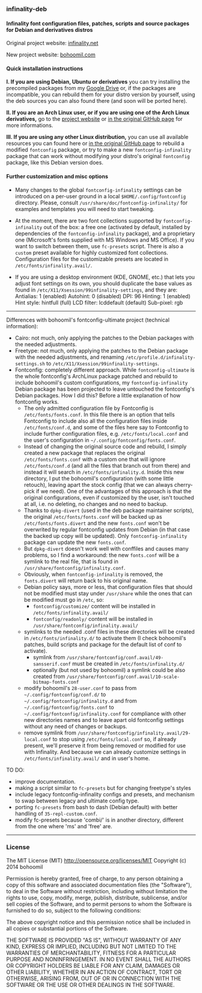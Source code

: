 
### infinality-deb


#### Infinality font configuration files, patches, scripts and source packages for Debian and derivatives distros

Original project website: [infinality.net](http://www.infinality.net/blog/infinality-freetype-patches/)

New project website: [bohoomil.com](http://bohoomil.com)

#### Quick installation instructions

**I. If you are using Debian, Ubuntu or derivatives** you can try installing the precompiled packages from my [Google Drive](https://drive.google.com/open?id=0B7AdLMiZn4FzdGZNV2FpLWhPTkk) or, if the packages are incompatible, you can rebuild them for your distro version by yourself, using the deb sources you can also found there (and soon will be ported here).

**II. If you are an Arch Linux user, or if you are using one of the Arch Linux derivatives,** go to the [project website](http://bohoomil.com) or [in the original GitHub page](https://github.com/bohoomil/fontconfig-ultimate) for more informations.

**III. If you are using any other Linux distribution,** you can use all available resources you can found here or [in the original GitHub page](https://github.com/bohoomil/fontconfig-ultimate) to rebuild a modified `fontconfig` package, or try to make a new `fontconfig-infinality` package that can work without modifying your distro's original `fontconfig` package, like this Debian version does.



#### Further customization and misc options

* Many changes to the global `fontconfig-infinality` settings can be introduced on a per-user ground in a local `$HOME/.config/fontconfig` directory. Please, consult `/usr/share/doc/fontconfig-infinality/` for examples and templates you will need to start tweaking.

* At the moment, there are two font collections supported by `fontconfig-infinality` out of the box: a free one (activated by default, installed by dependencies of the `fontconfig-infinality` package), and a proprietary one (Microsoft's fonts supplied with MS Windows and MS Office). If you want to switch between them, use `fc-presets` script. There is also a `custom` preset available for highly customized font collections. Configuration files for the customizable presets are located in `/etc/fonts/infinality.avail/`.

* If you are using a desktop environment (KDE, GNOME, etc.) that lets you adjust font settings on its own, you should duplicate the base values as found in `/etc/X11/Xsession/99infinality-settings`, and they are:
   Antialias:  1 (enabled)
    Autohint:  0 (disabled)
         DPI:  96
     Hinting:  1 (enabled)
  Hint style:  hintfull (full)
  LCD filter:  lcddefault (default)
   Sub-pixel:  rgb

___

Differences with bohoomil's fontconfig-ultimate project (technical information):
* Cairo: not much, only applying the patches to the Debian packages with the needed adjustments.
* Freetype: not much, only applying the patches to the Debian package with the needed adjustments, and renaming `/etc/profile.d/infinality-settings.sh` to `/etc/X11/Xsession/99infinality-settings`.
* Fontconfig: completely different approach. While `fontconfig-ultimate` is the whole fontconfig's ArchLinux package patched and rebuild to include bohoomil's custom configurations, my `fontconfig-infinality` Debian package has been projected to leave untouched the fontconfig's Debian packages. How I did this? Before a little explanation of how fontconfig works.
   * The only admitted configuration file by Fontconfig is `/etc/fonts/fonts.conf`. In this file there is an option that tells Fontconfig to include also all the configuration files inside `/etc/fonts/conf.d`, and some of the files here say to Fontconfig to include further configuration files, e.g. `/etc/fonts/local.conf` and the user's configuration in `~/.config/fontconfig/fonts.conf`.
   * Instead of changing the original source code and rebuild, I simply created a new package that replaces the original `/etc/fonts/fonts.conf` with a custom one that will ignore `/etc/fonts/conf.d` (and all the files that branch out from there) and instead it will search in `/etc/fonts/infinality.d`. Inside this new directory, I put the bohoomil's configuration (with some little retouch), leaving apart the stock config (that we can always cherry-pick if we need). One of the advantages of this approach is that the original configurations, even if customized by the user, isn't touched at all, i.e. no deleting, no changes and no need to backup.
   * Thanks to `dpkg-divert` (used in the deb package maintainer scripts), the original `/etc/fonts/fonts.conf` will be backed up as `/etc/fonts/fonts.divert` and the new `fonts.conf` won't be overwrited by regular fontconfig updates from Debian (in that case the backed up copy will be updated). Only `fontconfig-infinality` package can update the new `fonts.conf`.
   * But `dpkg-divert` doesn't work well with conffiles and causes many problems, so I find a workaround: the new `fonts.conf` will be a symlink to the real file, that is found in `/usr/share/fontconfig/infinality.conf`.
   * Obviously, when `fontconfig-infinality` is removed, the `fonts.divert` will return back to his original name.
   * Debian policy says, more or less, that configuration files that should not be modified must stay under `/usr/share` while the ones that can be modified must go in `/etc`, so:
      * `fontconfig/customize/` content will be installed in `/etc/fonts/infinality.avail/`
      * `fontconfig/readonly/` content will be installed in `/usr/share/fontconfig/infinality.avail/`
   * symlinks to the needed .conf files in these directories will be created in `/etc/fonts/infinality.d/` to activate them (I check bohoomil's patches, build scripts and package for the default list of conf to activate).
      * symlink from `/usr/share/fontconfig/conf.avail/49-sansserif.conf` must be created in `/etc/fonts/infinality.d/`
      * optionally (but not used by bohoomil) a symlink could be also created from `/usr/share/fontconfig/conf.avail/10-scale-bitmap-fonts.conf`
   * modify bohoomil's `28-user.conf` to pass from `~/.config/fontconfig/conf.d/` to `~/.config/fontconfig/infinality.d` and from `~/.config/fontconfig/fonts.conf` to `~/.config/fontconfig/infinality.conf` for compliance with other new directories names and to leave apart old fontconfig settings without any need of changes or backups.
   * remove symlink from `/usr/share/fontconfig/infinality.avail/29-local.conf` to stop using `/etc/fonts/local.conf` so, if already present, we'll preserve it from being removed or modified for use with Infinality. And because we can already customize settings in `/etc/fonts/infinality.avail/` and in user's home.


TO DO:
* improve documentation.
* making a script similar to `fc-presets` but for changing freetype's styles
* include legacy fontconfig-infinality configs and presets, and mechanism to swap between legacy and ultimate config type.
* porting `fc-presets` from bash to dash (Debian default) with better handling of `35-repl-custom.conf`.
* modify fc-presets because 'combi/' is in another directory, different from the one where 'ms' and 'free' are.



___

### License

The MIT License (MIT) <http://opensource.org/licenses/MIT> Copyright (c) 2014 bohoomil

Permission is hereby granted, free of charge, to any person obtaining a copy
of this software and associated documentation files (the "Software"), to deal
in the Software without restriction, including without limitation the rights
to use, copy, modify, merge, publish, distribute, sublicense, and/or sell
copies of the Software, and to permit persons to whom the Software is
furnished to do so, subject to the following conditions:

The above copyright notice and this permission notice shall be included in
all copies or substantial portions of the Software.

THE SOFTWARE IS PROVIDED "AS IS", WITHOUT WARRANTY OF ANY KIND, EXPRESS OR
IMPLIED, INCLUDING BUT NOT LIMITED TO THE WARRANTIES OF MERCHANTABILITY,
FITNESS FOR A PARTICULAR PURPOSE AND NONINFRINGEMENT. IN NO EVENT SHALL THE
AUTHORS OR COPYRIGHT HOLDERS BE LIABLE FOR ANY CLAIM, DAMAGES OR OTHER
LIABILITY, WHETHER IN AN ACTION OF CONTRACT, TORT OR OTHERWISE, ARISING FROM,
OUT OF OR IN CONNECTION WITH THE SOFTWARE OR THE USE OR OTHER DEALINGS IN
THE SOFTWARE.
